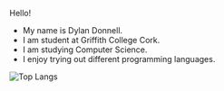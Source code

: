 Hello!
- My name is Dylan Donnell.
- I am student at Griffith College Cork.
- I am studying Computer Science.
- I enjoy trying out different programming languages.

![Top Langs](https://github-readme-stats.vercel.app/api/top-langs/?username=dy-tea&layout=compact&theme=dark)
